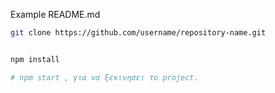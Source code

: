 Example README.md

```bash
git clone https://github.com/username/repository-name.git


npm install

# npm start , για να ξεκινησει το project.